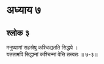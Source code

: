 # अध्याय ७

## श्लोक ३

मनुष्याणां सहस्रेषु कश्चिद्यतति सिद्धये ।<br>यततामपि सिद्धानां कश्चिन्मां वेत्ति तत्त्वतः ॥ ७-३॥<br><br>

